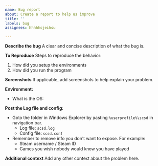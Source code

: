 ```yaml
---
name: Bug report
about: Create a report to help us improve
title: ''
labels: bug
assignees: hhhhhojeihsu

---
```


**Describe the bug**
A clear and concise description of what the bug is.

**To Reproduce**
Steps to reproduce the behavior:
1. How did you setup the environments
2. How did you run the program

**Screenshots**
If applicable, add screenshots to help explain your problem.

**Environment:**
 - What is the OS:

**Post the Log file and config:**
- Goto the folder in Windows Explorer by pasting `%userprofile%\scsd` in navigation bar.
    - Log file: `scsd.log`
    - Config file: `scsd.conf`
- Remember to remove info you don't want to expose. For example:
    - Steam username / Steam ID
    - Games you wish nobody would know you have played

**Additional context**
Add any other context about the problem here.
